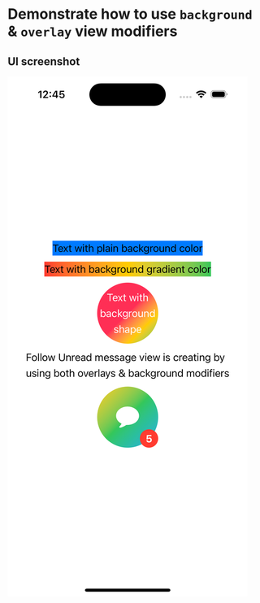 #  Demonstrate how to use `background` & `overlay` view modifiers

## UI screenshot
![BackgroundOverlayModifiers](./BackgroundOverlayModifiers.png)
